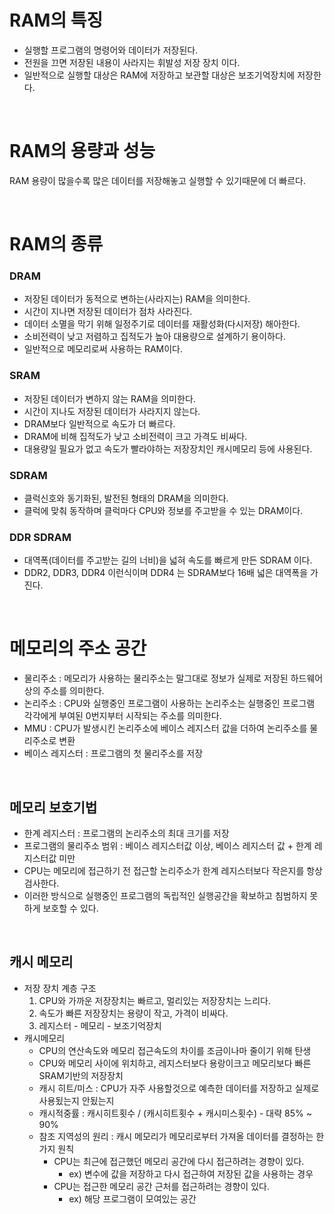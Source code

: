 # RAM의 특징
* 실행할 프로그램의 명령어와 데이터가 저장된다.
* 전원을 끄면 저장된 내용이 사라지는 휘발성 저장 장치 이다.
* 일반적으로 실행할 대상은 RAM에 저장하고 보관할 대상은 보조기억장치에 저장한다.

<br>

# RAM의 용량과 성능
RAM 용량이 많을수록 많은 데이터를 저장해놓고 실행할 수 있기때문에 더 빠르다.

<br>

# RAM의 종류
### DRAM
* 저장된 데이터가 동적으로 변하는(사라지는) RAM을 의미한다.
* 시간이 지나면 저장된 데이터가 점차 사라진다.
* 데이터 소멸을 막기 위해 일정주기로 데이터를 재활성화(다시저장) 해아한다.
* 소비전력이 낮고 저렴하고 집적도가 높아 대용량으로 설계하기 용이하다.
* 일반적으로 메모리로써 사용하는 RAM이다.

### SRAM
* 저장된 데이터가 변하지 않는 RAM을 의미한다.
* 시간이 지나도 저장된 데이터가 사라지지 않는다.
* DRAM보다 일반적으로 속도가 더 빠르다.
* DRAM에 비해 집적도가 낮고 소비전력이 크고 가격도 비싸다.
* 대용량일 필요가 없고 속도가 빨라야하는 저장장치인 캐시메모리 등에 사용된다.

### SDRAM
* 클럭신호와 동기화된, 발전된 형태의 DRAM을 의미한다.
* 클럭에 맞춰 동작하며 클럭마다 CPU와 정보를 주고받을 수 있는 DRAM이다.

### DDR SDRAM
* 대역폭(데이터를 주고받는 길의 너비)을 넓혀 속도를 빠르게 만든 SDRAM 이다.
* DDR2, DDR3, DDR4 이런식이며 DDR4 는 SDRAM보다 16배 넓은 대역폭을 가진다.

<br>

# 메모리의 주소 공간
* 물리주소 : 메모리가 사용하는 물리주소는 말그대로 정보가 실제로 저장된 하드웨어상의 주소를 의미한다.
* 논리주소 : CPU와 실행중인 프로그램이 사용하는 논리주소는 실행중인 프로그램 각각에게 부여된 0번지부터 시작되는 주소를 의미한다.
* MMU : CPU가 발생시킨 논리주소에 베이스 레지스터 값을 더하여 논리주소를 물리주소로 변환
* 베이스 레지스터 : 프로그램의 첫 물리주소를 저장

<br>

## 메모리 보호기법
* 한계 레지스터 : 프로그램의 논리주소의 최대 크기를 저장
* 프로그램의 물리주소 범위 : 베이스 레지스터값 이상, 베이스 레지스터 값 + 한계 레지스터값 미만
* CPU는 메모리에 접근하기 전 접근할 논리주소가 한계 레지스터보다 작은지를 항상 검사한다.
* 이러한 방식으로 실행중인 프로그램의 독립적인 실행공간을 확보하고 침범하지 못하게 보호할 수 있다.

<br>

## 캐시 메모리
* 저장 장치 계층 구조
  1. CPU와 가까운 저장장치는 빠르고, 멀리있는 저장장치는 느리다.
  2. 속도가 빠른 저장장치는 용량이 작고, 가격이 비싸다.
  3. 레지스터 - 메모리 - 보조기억장치
* 캐시메모리
  * CPU의 연산속도와 메모리 접근속도의 차이를 조금이나마 줄이기 위해 탄생
  * CPU와 메모리 사이에 위치하고, 레지스터보다 용랑이크고 메모리보다 빠른 SRAM기반의 저장장치
  * 캐시 히트/미스 : CPU가 자주 사용할것으로 예측한 데이터를 저장하고 실제로 사용됬는지 안됬는지
  * 캐시적중률 : 캐시히트횟수 / (캐시히트횟수 + 캐시미스횟수) - 대략 85% ~ 90%
  * 참조 지역성의 원리 : 캐시 메모리가 메모리로부터 가져올 데이터를 결정하는 한가지 원칙
    * CPU는 최근에 접근했던 메모리 공간에 다시 접근하려는 경향이 있다.
      * ex) 변수에 값을 저장하고 다시 접근하여 저장된 값을 사용하는 경우
    * CPU는 접근한 메모리 공간 근처를 접근하려는 경향이 있다.
      * ex) 해당 프로그램이 모여있는 공간
